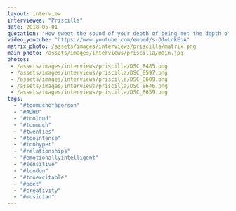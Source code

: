```yaml
---
layout: interview
interviewee: "Priscilla"
date: 2018-05-01
quotation: "How sweet the sound of your depth of being met the depth of my being"
video_youtube: "https://www.youtube.com/embed/s-OJoLnkEoA"
matrix_photo: /assets/images/interviews/priscilla/matrix.png
main_photo: /assets/images/interviews/priscilla/main.jpg
photos: 
 - /assets/images/interviews/priscilla/DSC_8485.png
 - /assets/images/interviews/priscilla/DSC_8597.png
 - /assets/images/interviews/priscilla/DSC_8609.png
 - /assets/images/interviews/priscilla/DSC_8646.png
 - /assets/images/interviews/priscilla/DSC_8659.png
tags:
  - "#toomuchofaperson"
  - "#ADHD"
  - "#tooloud"
  - "#toomuch"
  - "#twenties"
  - "#toointense"
  - "#toohyper"
  - "#relationships"
  - "#emotionallyintelligent"
  - "#sensitive"
  - "#london"
  - "#tooexcitable"
  - "#poet"
  - "#creativity" 
  - "#musician"
---
```



